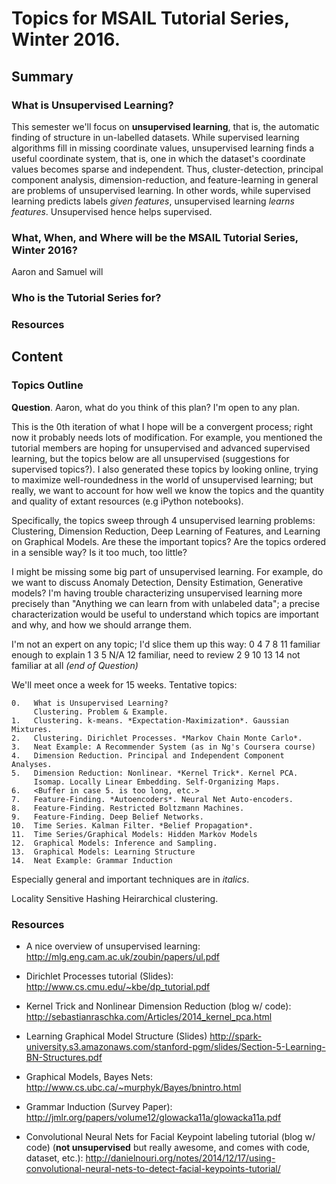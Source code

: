 Topics for MSAIL Tutorial Series, Winter 2016.
==============================================

Summary
-------
### What is Unsupervised Learning?
This semester we'll focus on **unsupervised learning**, that is,
the automatic finding of structure in un-labelled datasets. While
supervised learning algorithms fill in missing coordinate values,
unsupervised learning finds a useful coordinate system, that is,
one in which the dataset's coordinate values becomes sparse and independent.
Thus, cluster-detection, principal component analysis, dimension-reduction,
and feature-learning in general are problems of unsupervised learning.
In other words, while supervised learning predicts labels *given features*,
unsupervised learning *learns features*. Unsupervised hence helps supervised.

### What, When, and Where will be the MSAIL Tutorial Series, Winter 2016?
Aaron and Samuel will

### Who is the Tutorial Series for?

### Resources

Content
-------
### Topics Outline
**Question**.
Aaron, what do you think of this plan? I'm open to any plan.

This is the 0th iteration of what I hope will be a convergent process;
right now it probably needs lots of modification. For example, you mentioned the
tutorial members are hoping for unsupervised and advanced supervised learning,
but the topics below are all unsupervised (suggestions for supervised topics?).
I also generated these topics by looking online, trying to maximize
well-roundedness in the world of unsupervised learning; but really, we want to
account for how well we know the topics and the quantity and quality of extant
resources (e.g iPython notebooks).

Specifically, the topics sweep through 4 unsupervised learning problems:
Clustering, Dimension Reduction, Deep Learning of Features, and Learning on
Graphical Models.
Are these the important topics? Are the topics ordered in a sensible way?
Is it too much, too little?

I might be missing some big part of unsupervised learning. For example, do
we want to discuss Anomaly Detection, Density Estimation, Generative models?
I'm having trouble characterizing unsupervised learning more precisely than
"Anything we can learn from with unlabeled data"; a precise characterization
would be useful to understand which topics are important and why, and how we
should arrange them.

I'm not an expert on any topic; I'd slice them up this way:
0           4        7  8       11           familiar enough to explain
   1     3     5 N/A               12        familiar, need to review
      2                    9 10       13 14  not familiar at all
*(end of Question)*

We'll meet once a week for 15 weeks. Tentative topics:

	0.   What is Unsupervised Learning?
	     Clustering. Problem & Example.
	1.   Clustering. k-means. *Expectation-Maximization*. Gaussian Mixtures.
	2.   Clustering. Dirichlet Processes. *Markov Chain Monte Carlo*.
	3.   Neat Example: A Recommender System (as in Ng's Coursera course)
	4.   Dimension Reduction. Principal and Independent Component Analyses.
	5.   Dimension Reduction: Nonlinear. *Kernel Trick*. Kernel PCA.
	     Isomap. Locally Linear Embedding. Self-Organizing Maps.
	6.   <Buffer in case 5. is too long, etc.>
	7.   Feature-Finding. *Autoencoders*. Neural Net Auto-encoders.
	8.   Feature-Finding. Restricted Boltzmann Machines.
	9.   Feature-Finding. Deep Belief Networks.
	10.  Time Series. Kalman Filter. *Belief Propagation*.
	11.  Time Series/Graphical Models: Hidden Markov Models
	12.  Graphical Models: Inference and Sampling.
	13.  Graphical Models: Learning Structure
	14.  Neat Example: Grammar Induction

Especially general and important techniques are in *italics*.

Locality Sensitive Hashing
Heirarchical clustering.

### Resources
* A nice overview of unsupervised learning:
http://mlg.eng.cam.ac.uk/zoubin/papers/ul.pdf

* Dirichlet Processes tutorial (Slides):
http://www.cs.cmu.edu/~kbe/dp_tutorial.pdf

* Kernel Trick and Nonlinear Dimension Reduction (blog w/ code):
http://sebastianraschka.com/Articles/2014_kernel_pca.html

* Learning Graphical Model Structure (Slides)
http://spark-university.s3.amazonaws.com/stanford-pgm/slides/Section-5-Learning-BN-Structures.pdf

* Graphical Models, Bayes Nets:
http://www.cs.ubc.ca/~murphyk/Bayes/bnintro.html

* Grammar Induction (Survey Paper):
http://jmlr.org/papers/volume12/glowacka11a/glowacka11a.pdf

* Convolutional Neural Nets for Facial Keypoint labeling tutorial (blog w/ code)
(**not unsupervised** but really awesome, and comes with code, dataset, etc.):
http://danielnouri.org/notes/2014/12/17/using-convolutional-neural-nets-to-detect-facial-keypoints-tutorial/
